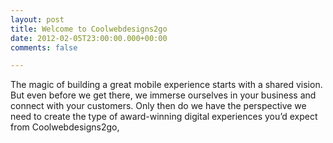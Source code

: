 ```yaml
---
layout: post
title: Welcome to Coolwebdesigns2go
date: 2012-02-05T23:00:00.000+00:00
comments: false

---
```

The magic of building a great mobile experience starts with a shared vision. But even before we get there, we immerse ourselves in your business and connect with your customers. Only then do we have the perspective we need to create the type of award-winning digital experiences you’d expect from Coolwebdesigns2go,